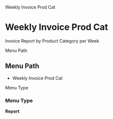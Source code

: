 
Weekly Invoice Prod Cat
# Weekly Invoice Prod Cat


Invoice Report by Product Category per Week

Menu Path
## Menu Path



- Weekly Invoice Prod Cat

Menu Type
### Menu Type

**Report**

